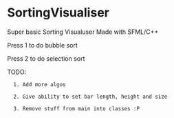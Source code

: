 # SortingVisualiser

Super basic Sorting Visualuser Made with SFML/C++

Press 1 to do bubble sort


Press 2 to do selection sort

TODO: 

      1. Add more algos 

      2. Give ability to set bar length, height and size
      
      3. Remove stuff from main into classes :P
